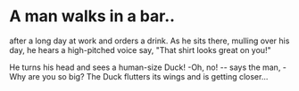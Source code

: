 # A man walks in a bar..

after a long day at work and orders a drink. As he sits there, mulling over his day, he hears a high-pitched voice say, "That shirt looks great on you!"

He turns his head and sees a human-size Duck!
-Oh, no! -- says the man, -Why are you so big? 
The Duck flutters its wings and is getting closer... 

